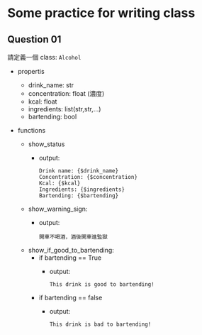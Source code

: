 # Some practice for writing class
## Question 01

請定義一個 class: `Alcohol`

- propertis
  - drink_name: str
  - concentration: float (濃度)
  - kcal: float
  - ingredients: list(str,str,...)
  - bartending: bool

- functions
  - show_status
    - output:
  
          Drink name: {$drink_name}
          Concentration: {$concentration}
          Kcal: {$kcal}
          Ingredients: {$ingredients}
          Bartending: {$bartending}
  
  - show_warning_sign:
    - output:

          開車不喝酒，酒後開車進監獄
  - show_if_good_to_bartending:
    - if bartending == True
      - output:

            This drink is good to bartending!
    - if bartending == false
      - output:

            This drink is bad to bartending!
